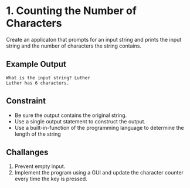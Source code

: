 # 1. Counting the Number of Characters

Create an applicaton that prompts for an input string and prints the input string and the number of characters the string contains.

## Example Output

    What is the input string? Luther
    Luther has 6 characters.

## Constraint

* Be sure the output contains the original string.
* Use a single output statement to construct the output.
* Use a built-in-function of the programming language to determine the length of the string

## Challanges

1. Prevent empty input.
2. Implement the program using a GUI and update the character counter every time the key is pressed.